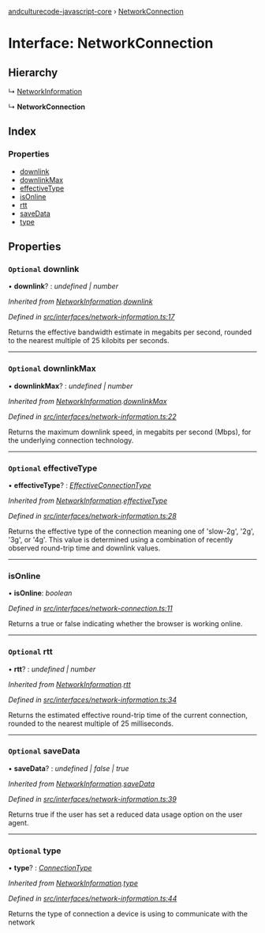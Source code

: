 [andculturecode-javascript-core](../README.md) › [NetworkConnection](networkconnection.md)

# Interface: NetworkConnection

## Hierarchy

  ↳ [NetworkInformation](networkinformation.md)

  ↳ **NetworkConnection**

## Index

### Properties

* [downlink](networkconnection.md#optional-downlink)
* [downlinkMax](networkconnection.md#optional-downlinkmax)
* [effectiveType](networkconnection.md#optional-effectivetype)
* [isOnline](networkconnection.md#isonline)
* [rtt](networkconnection.md#optional-rtt)
* [saveData](networkconnection.md#optional-savedata)
* [type](networkconnection.md#optional-type)

## Properties

### `Optional` downlink

• **downlink**? : *undefined | number*

*Inherited from [NetworkInformation](networkinformation.md).[downlink](networkinformation.md#optional-downlink)*

*Defined in [src/interfaces/network-information.ts:17](https://github.com/AndcultureCode/AndcultureCode.JavaScript.Core/blob/8072b39/src/interfaces/network-information.ts#L17)*

Returns the effective bandwidth estimate in megabits per second, rounded to the nearest multiple of 25 kilobits per seconds.

___

### `Optional` downlinkMax

• **downlinkMax**? : *undefined | number*

*Inherited from [NetworkInformation](networkinformation.md).[downlinkMax](networkinformation.md#optional-downlinkmax)*

*Defined in [src/interfaces/network-information.ts:22](https://github.com/AndcultureCode/AndcultureCode.JavaScript.Core/blob/8072b39/src/interfaces/network-information.ts#L22)*

Returns the maximum downlink speed, in megabits per second (Mbps), for the underlying connection technology.

___

### `Optional` effectiveType

• **effectiveType**? : *[EffectiveConnectionType](../enums/effectiveconnectiontype.md)*

*Inherited from [NetworkInformation](networkinformation.md).[effectiveType](networkinformation.md#optional-effectivetype)*

*Defined in [src/interfaces/network-information.ts:28](https://github.com/AndcultureCode/AndcultureCode.JavaScript.Core/blob/8072b39/src/interfaces/network-information.ts#L28)*

Returns the effective type of the connection meaning one of 'slow-2g', '2g', '3g', or '4g'.
This value is determined using a combination of recently observed round-trip time and downlink values.

___

###  isOnline

• **isOnline**: *boolean*

*Defined in [src/interfaces/network-connection.ts:11](https://github.com/AndcultureCode/AndcultureCode.JavaScript.Core/blob/8072b39/src/interfaces/network-connection.ts#L11)*

Returns a true or false indicating whether the browser is working online.

___

### `Optional` rtt

• **rtt**? : *undefined | number*

*Inherited from [NetworkInformation](networkinformation.md).[rtt](networkinformation.md#optional-rtt)*

*Defined in [src/interfaces/network-information.ts:34](https://github.com/AndcultureCode/AndcultureCode.JavaScript.Core/blob/8072b39/src/interfaces/network-information.ts#L34)*

Returns the estimated effective round-trip time of the current connection, rounded to the
nearest multiple of 25 milliseconds.

___

### `Optional` saveData

• **saveData**? : *undefined | false | true*

*Inherited from [NetworkInformation](networkinformation.md).[saveData](networkinformation.md#optional-savedata)*

*Defined in [src/interfaces/network-information.ts:39](https://github.com/AndcultureCode/AndcultureCode.JavaScript.Core/blob/8072b39/src/interfaces/network-information.ts#L39)*

Returns true if the user has set a reduced data usage option on the user agent.

___

### `Optional` type

• **type**? : *[ConnectionType](../enums/connectiontype.md)*

*Inherited from [NetworkInformation](networkinformation.md).[type](networkinformation.md#optional-type)*

*Defined in [src/interfaces/network-information.ts:44](https://github.com/AndcultureCode/AndcultureCode.JavaScript.Core/blob/8072b39/src/interfaces/network-information.ts#L44)*

Returns the type of connection a device is using to communicate with the network
